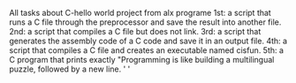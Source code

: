 All tasks about C-hello world project from alx programe
1st: a script that runs a C file through the preprocessor and save the result into another file.
2nd: a script that compiles a C file but does not link.
3rd: a script that generates the assembly code of a C code and save it in an output file.
4th:  a script that compiles a C file and creates an executable named cisfun.
5th: a C program that prints exactly "Programming is like building a multilingual puzzle, followed by a new line.
'
'
